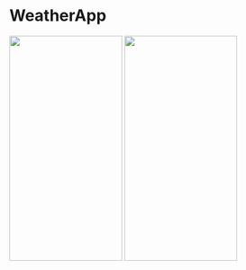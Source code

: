 # WeatherApp
<img src="https://user-images.githubusercontent.com/47791578/138097226-13841d1c-4969-45f6-9541-37cf6b28184f.jpeg" width="200" height="400">
<img src="https://user-images.githubusercontent.com/47791578/138097307-ff8482c8-0c95-4397-9abb-fb19caa44af6.jpeg" width="200" height="400">

